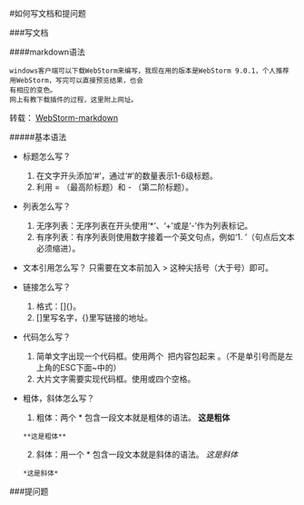 #如何写文档和提问题

###写文档

####markdown语法

    windows客户端可以下载WebStorm来编写，我现在用的版本是WebStorm 9.0.1，个人推荐用WebStorm，写完可以直接预览结果，也会
    有相应的变色。
    网上有教下载插件的过程，这里附上网址。


   转载： [WebStorm-markdown](http://blog.fens.me/webstorm-markdown/)


#####基本语法

   * 标题怎么写？
       1.  在文字开头添加‘#’，通过‘#’的数量表示1-6级标题。
       2.  利用 = （最高阶标题）和 - （第二阶标题）。

   * 列表怎么写？
       1.  无序列表：无序列表在开头使用‘*’、‘+’或是‘-’作为列表标记。
       2.  有序列表：有序列表则使用数字接着一个英文句点，例如‘1. ’（句点后文本必须缩进）。

   * 文本引用怎么写？
        只需要在文本前加入 > 这种尖括号（大于号）即可。

   * 链接怎么写？
       1. 格式：[]{}。
       2. []里写名字，{}里写链接的地址。

   * 代码怎么写？
       1. 简单文字出现一个代码框。使用两个` `把内容包起来 。（不是单引号而是左上角的ESC下面~中的）
       2. 大片文字需要实现代码框。使用或四个空格。

   * 粗体，斜体怎么写？
       1. 粗体：两个 * 包含一段文本就是粗体的语法。
       **这是粗体**

         **这是粗体**

       2. 斜体：用一个 * 包含一段文本就是斜体的语法。
       *这是斜体*

         *这是斜体*





###提问题